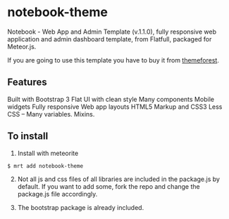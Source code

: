 notebook-theme
=====================

Notebook - Web App and Admin Template (v.1.1.0), fully responsive web application and admin dashboard template, from Flatfull, packaged for Meteor.js.

If you are going to use this template you have to buy it from [themeforest](http://themeforest.net/item/notebook-web-app-and-admin-template/6228450).

Features
--------

Built with Bootstrap 3
Flat UI with clean style
Many components
Mobile widgets
Fully responsive
Web app layouts
HTML5 Markup and CSS3
Less CSS – Many variables. Mixins.

To install
----------

1. Install with meteorite

```sh
$ mrt add notebook-theme
```

2. Not all js and css files of all libraries are included in the package.js by default. If you want to add some, fork the repo and change the package.js file accordingly.

3. The bootstrap package is already included.